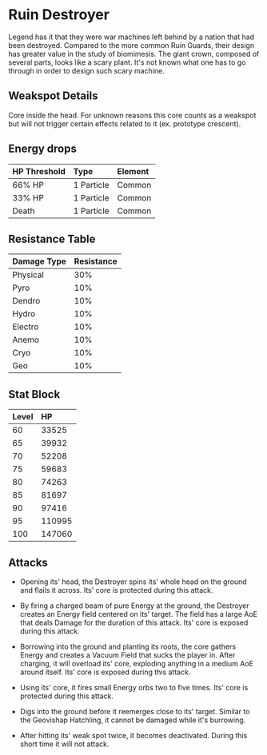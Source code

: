 # Ruin Destroyer

Legend has it that they were war machines left behind by a nation that had been destroyed. Compared to the more common Ruin Guards, their design has greater value in the study of biomimesis. The giant crown, composed of several parts, looks like a scary plant. It's not known what one has to go through in order to design such scary machine.

## Weakspot Details

Core inside the head. For unknown reasons this core counts as a weakspot but will not trigger certain effects related to it (ex. prototype crescent).

## Energy drops

| HP Threshold | Type       | Element |
| :----------- | :--------- | :------ |
| 66% HP       | 1 Particle | Common  |
| 33% HP       | 1 Particle | Common  |
| Death        | 1 Particle | Common  |

## Resistance Table

| Damage Type | Resistance |
| :---------- | :--------- |
| Physical    | 30%        |
| Pyro        | 10%        |
| Dendro      | 10%        |
| Hydro       | 10%        |
| Electro     | 10%        |
| Anemo       | 10%        |
| Cryo        | 10%        |
| Geo         | 10%        |

## Stat Block

| Level | HP     |
| :---- | :----- |
| 60    | 33525  |
| 65    | 39932  |
| 70    | 52208  |
| 75    | 59683  |
| 80    | 74263  |
| 85    | 81697  |
| 90    | 97416  |
| 95    | 110995 |
| 100   | 147060 |

## Attacks

* Opening its' head, the Destroyer spins its' whole head on the ground and flails it across. Its' core is protected during this attack.

* By firing a charged beam of pure Energy at the ground, the Destroyer creates an Energy field centered on its' target. The field has a large AoE that deals Damage for the duration of this attack. Its' core is exposed during this attack.

* Borrowing into the ground and planting its roots, the core gathers Energy and creates a Vacuum Field that sucks the player in. After charging, it will overload its' core, exploding anything in a medium AoE around itself. Its' core is exposed during this attack.

* Using its' core, it fires small Energy orbs two to five times. Its' core is protected during this attack.

* Digs into the ground before it reemerges close to its' target. Similar to the Geovishap Hatchling, it cannot be damaged while it's burrowing.

* After hitting its' weak spot twice, it becomes deactivated. During this short time it will not attack.
